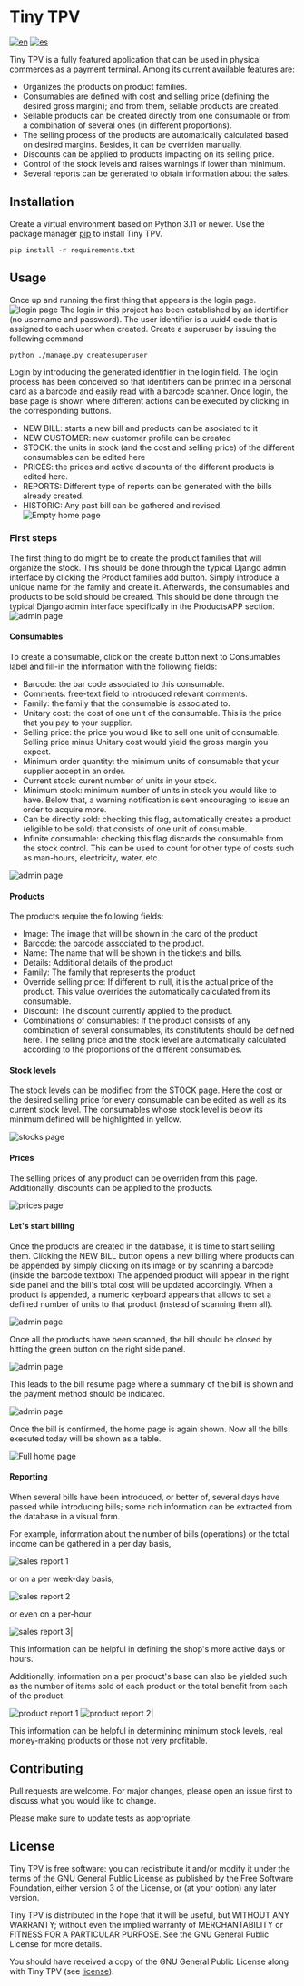 <!-- This file is part of Tiny TPV.

Tiny TPV is free software: you can redistribute it and/or modify it under the terms of the GNU General Public License as published by the Free Software Foundation, either version 3 of the License, or (at your option) any later version.

Tiny TPV is distributed in the hope that it will be useful, but WITHOUT ANY WARRANTY; without even the implied warranty of MERCHANTABILITY or FITNESS FOR A PARTICULAR PURPOSE. See the GNU General Public License for more details.

You should have received a copy of the GNU General Public License along with Tiny TPV. If not, see <https://www.gnu.org/licenses/>. -->

# Tiny TPV
[![en](https://img.shields.io/badge/lang-en-red.svg)](README.md)
[![es](https://img.shields.io/badge/lang-es-yellow.svg)](README.es.md)

Tiny TPV is a fully featured application that can be used in physical commerces as a payment terminal.
Among its current available features are:
- Organizes the products on product families.
- Consumables are defined with cost and selling price (defining the desired gross margin); and from them, sellable products are created.
- Sellable products can be created directly from one consumable or from a combination of several ones (in different proportions).
- The selling process of the products are automatically calculated based on desired margins. Besides, it can be overriden manually.
- Discounts can be applied to products impacting on its selling price.
- Control of the stock levels and raises warnings if lower than minimum.
- Several reports can be generated to obtain information about the sales. 

## Installation

Create a virtual environment based on Python 3.11 or newer.
Use the package manager [pip](https://pip.pypa.io/en/stable/) to install Tiny TPV.

```
pip install -r requirements.txt
```

## Usage

Once up and running the first thing that appears is the login page.
![login page](/assets/images/login.png)
The login in this project has been established by an identifier (no username and password). The user identifier is a uuid4 code that is assigned to each user
when created.
Create a superuser by issuing the following command
```
python ./manage.py createsuperuser
```
Login by introducing the generated identifier in the login field.
The login process has been conceived so that identifiers can be printed in a personal card as a barcode and easily read with a barcode scanner.
Once login, the base page is shown where different actions can be executed by clicking in the corresponding buttons.
- NEW BILL: starts a new bill and products can be asociated to it
- NEW CUSTOMER: new customer profile can be created
- STOCK: the units in stock (and the cost and selling price) of the different consumables can be edited here
- PRICES: the prices and active discounts of the different products is edited here.
- REPORTS: Different type of reports can be generated with the bills already created.
- HISTORIC: Any past bill can be gathered and revised.
![Empty home page](/assets/images/home_0.png)

### First steps

The first thing to do might be to create the product families that will organize the stock. This should be done through the typical Django admin interface
by clicking the Product families add button. Simply introduce a unique name for the family and create it. 
Afterwards, the consumables and products to be sold should be created. This should be done through the typical Django admin interface
specifically in the ProductsAPP section.
![admin page](/assets/images/admin_0.png)

#### Consumables

To create a consumable, click on the create button next to Consumables label and fill-in the information with the following fields:
- Barcode: the bar code associated to this consumable.
- Comments: free-text field to introduced relevant comments.
- Family: the family that the consumable is associated to.
- Unitary cost: the cost of one unit of the consumable. This is the price that you pay to your supplier.
- Selling price: the price you would like to sell one unit of consumable. Selling price minus Unitary cost would yield the gross margin you expect.
- Minimum order quantity: the minimum units of consumable that your supplier accept in an order.
- Current stock: curent number of units in your stock.
- Minimum stock: minimum number of units in stock you would like to have. Below that, a warning notification is sent encouraging to issue an order 
to acquire more.
- Can be directly sold: checking this flag, automatically creates a product (eligible to be sold) that consists of one unit of consumable.
- Infinite consumable: checking this flag discards the consumable from the stock control. This can be used to count for other type of costs such as
man-hours, electricity, water, etc.

![admin page](/assets/images/consumable_0.png)

#### Products

The products require the following fields:
- Image: The image that will be shown in the card of the product
- Barcode: the barcode associated to the product. 
- Name: The name that will be shown in the tickets and bills.
- Details: Additional details of the product
- Family: The family that represents the product
- Override selling price: If different to null, it is the actual price of the product. This value overrides the automatically calculated from its consumable.
- Discount: The discount currently applied to the product.
- Combinations of consumables: If the product consists of any combination of several consumables, its constitutents should be defined here.
The selling price and the stock level are automatically calculated according to the proportions of the different consumables.

#### Stock levels

The stock levels can be modified from the STOCK page. Here the cost or the desired selling price for every consumable can be edited as well as its 
current stock level. The consumables whose stock level is below its minimum defined will be highlighted in yellow.

![stocks page](/assets/images/stock_0.png)

#### Prices

The selling prices of any product can be overriden from this page. Additionally, discounts can be applied to the products.

![prices page](/assets/images/prices_0.png)

#### Let's start billing

Once the products are created in the database, it is time to start selling them. Clicking the NEW BILL button opens a new billing where products can 
be appended by simply clicking on its image or by scanning a barcode (inside the barcode textbox)
The appended product will appear in the right side panel and the bill's total cost will be updated accordingly. When a product is appended, a numeric keyboard appears 
that allows to set a defined number of units to that product (instead of scanning them all).

![admin page](/assets/images/bill_1.png)

Once all the products have been scanned, the bill should be closed by hitting the green button on the right side panel. 

![admin page](/assets/images/bill_2.png)

This leads to the bill resume page where a summary of the bill is shown and the payment method should be indicated.

![admin page](/assets/images/bill_resume_0.png)

Once the bill is confirmed, the home page is again shown. Now all the bills executed today will be shown as a table.

![Full home page](/assets/images/home_1.png)

#### Reporting

When several bills have been introduced, or better of, several days have passed while introducing bills; some rich information can be extracted
from the database in a visual form.

For example, information about the number of bills (operations) or the total income can be gathered in a per day basis,

![sales report 1](/assets/images/per_day.png)

or on a per week-day basis,

![sales report 2](/assets/images/per_weekday.png)

or even on a per-hour

![sales report 3](/assets/images/per_hour.png)|

This information can be helpful in defining the shop's more active days or hours. 

Additionally, information on a per product's base can also be yielded such as the number of items sold of each product or the total benefit from 
each of the product.

![product report 1](/assets/images/per_product_units_sold.png)
![product report 2](/assets/images/per_product_revenue.png)|

This information can be helpful in determining minimum stock levels, real money-making products or those not very profitable.

## Contributing

Pull requests are welcome. For major changes, please open an issue first
to discuss what you would like to change.

Please make sure to update tests as appropriate.

## License

Tiny TPV is free software: you can redistribute it and/or modify it under the terms of the GNU General Public License as published by the Free Software Foundation, either version 3 of the License, or (at your option) any later version.

Tiny TPV is distributed in the hope that it will be useful, but WITHOUT ANY WARRANTY; without even the implied warranty of MERCHANTABILITY or FITNESS FOR A PARTICULAR PURPOSE. See the GNU General Public License for more details.

You should have received a copy of the GNU General Public License along with Tiny TPV (see [license](gpl-3.txt)).
